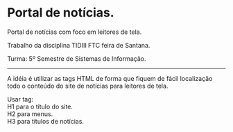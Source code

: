 # Portal de notícias.

Portal de notícias com foco em leitores de tela.

Trabalho da disciplina TIDIII FTC feira de Santana.

Turma: 5º Semestre de Sistemas de Informação.

**********************************************************************************************************************************
A idéia é utilizar as tags HTML de forma que fiquem de fácil localização todo o conteúdo do site de notícias para leitores de tela. 

Usar tag:<br> H1 para o título do site. <br>
         H2 para menus. <br>
         H3 para títulos de notícias.
